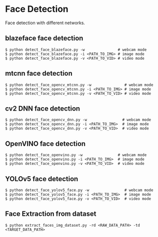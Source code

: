 # Face Detection

Face detection with different networks.

## blazeface face detection

```shell
$ python detect_face_blazeface.py -w               # webcam mode
$ python detect_face_blazeface.py -i <PATH_TO_IMG> # image mode
$ python detect_face_blazeface.py -v <PATH_TO_VID> # video mode
```

## mtcnn face detection

```shell
$ python detect_face_opencv_mtcnn.py -w               # webcam mode
$ python detect_face_opencv_mtcnn.py -i <PATH_TO_IMG> # image mode
$ python detect_face_opencv_mtcnn.py -v <PATH_TO_VID> # video mode
```

## cv2 DNN face detection

```shell
$ python detect_face_opencv_dnn.py -w                # webcam mode
$ python detect_face_opencv_dnn.py -i <PATH_TO_IMG>  # image mode
$ python detect_face_opencv_dnn.py -v <PATH_TO_VID>  # video mode
```

## OpenVINO face detection

```shell
$ python detect_face_openvino.py -w                # webcam mode
$ python detect_face_openvino.py -i <PATH_TO_IMG>  # image mode
$ python detect_face_openvino.py -v <PATH_TO_VID>  # video mode
```

## YOLOv5 face detection

```shell
$ python detect_face_yolov5_face.py -w                # webcam mode
$ python detect_face_yolov5_face.py -i <PATH_TO_IMG>  # image mode
$ python detect_face_yolov5_face.py -v <PATH_TO_VID>  # video mode
```

## Face Extraction from dataset

```shell
$ python extract_faces_img_dataset.py -rd <RAW_DATA_PATH> -td <TARGET_DATA_PATH>
```
